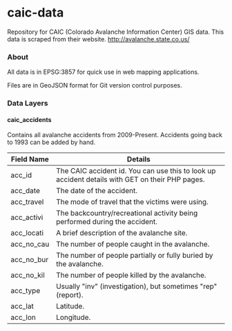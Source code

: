 # caic-data
Repository for CAIC (Colorado Avalanche Information Center) GIS data.
This data is scraped from their website.  http://avalanche.state.co.us/

### About
All data is in EPSG:3857 for quick use in web mapping applications.

Files are in GeoJSON format for Git version control purposes.

### Data Layers

#### caic_accidents
Contains all avalanche accidents from 2009-Present.  Accidents going back to 1993 can be added by hand.

| Field Name | Details |
|------------|---------|
| acc_id    | The CAIC accident id.  You can use this to look up accident details with GET on their PHP pages. |
| acc_date | The date of the accident. |
| acc_travel | The mode of travel that the victims were using. |
| acc_activi | The backcountry/recreational activity being performed during the accident. |
| acc_locati | A brief description of the avalanche site. |
| acc_no_cau | The number of people caught in the avalanche. |
| acc_no_bur | The number of people partially or fully buried by the avalanche. |
| acc_no_kil | The number of people killed by the avalanche. |
| acc_type | Usually "inv" (investigation), but sometimes "rep" (report). |
| acc_lat | Latitude. |
| acc_lon | Longitude. |

